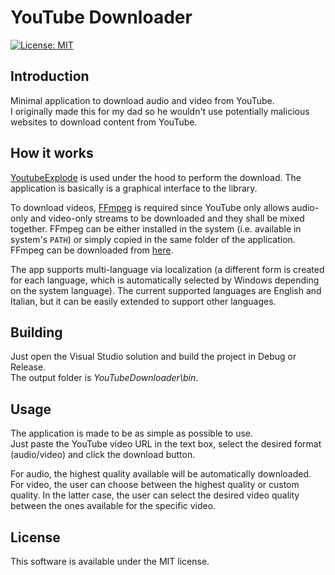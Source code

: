 # YouTube Downloader

[![License: MIT](https://img.shields.io/badge/License-MIT-yellow.svg)](https://raw.githubusercontent.com/ebellocchia/auto_mouse_mover/master/LICENSE)

## Introduction

Minimal application to download audio and video from YouTube.\
I originally made this for my dad so he wouldn't use potentially malicious websites to download content from YouTube.

## How it works

[YoutubeExplode](https://github.com/Tyrrrz/YoutubeExplode) is used under the hood to perform the download. The application is basically is a graphical interface to the library.

To download videos, [FFmpeg](https://ffmpeg.org/) is required since YouTube only allows audio-only and video-only streams to be downloaded and they shall be mixed together. FFmpeg can be either installed in the system (i.e. available in system's `PATH`) or simply copied in the same folder of the application.\
FFmpeg can be downloaded from [here](https://github.com/BtbN/FFmpeg-Builds/releases).

The app supports multi-language via localization (a different form is created for each language, which is automatically selected by Windows depending on the system language). The current supported languages are English and Italian, but it can be easily extended to support other languages.

## Building

Just open the Visual Studio solution and build the project in Debug or Release.\
The output folder is *YouTubeDownloader\bin*.

## Usage

The application is made to be as simple as possible to use.\
Just paste the YouTube video URL in the text box, select the desired format (audio/video) and click the download button.

For audio, the highest quality available will be automatically downloaded.\
For video, the user can choose between the highest quality or custom quality.
In the latter case, the user can select the desired video quality between the ones available for the specific video.

## License

This software is available under the MIT license.

